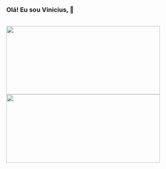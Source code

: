 ###  Olá! Eu sou Vinicius, 👋

<br/>

<div>
  <a href="https://github.com/augvinicius">
  <img height= "180em" width= "404px" src="https://github-readme-stats.vercel.app/api?username=augvinicius&show_icons=true&theme=onedark&count_private=true" /> 
  <img height= "180em" width= "404px" src="https://github-readme-stats.vercel.app/api/top-langs/?username=augvinicius&layout=compact&theme=onedark" />
</div>
